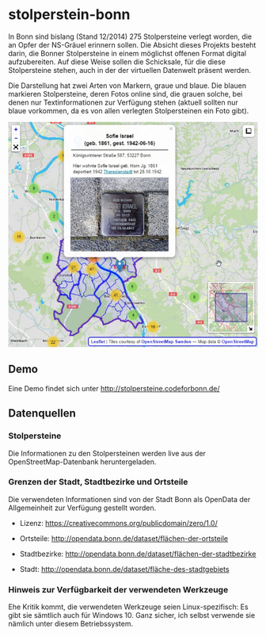 # stolperstein-bonn

In Bonn sind bislang (Stand 12/2014) 275 Stolpersteine verlegt worden,
die an Opfer der NS-Gräuel erinnern sollen. Die Absicht dieses Projekts
besteht darin, die Bonner Stolpersteine in einem möglichst offenen
Format digital aufzubereiten. Auf diese Weise sollen die Schicksale, für
die diese Stolpersteine stehen, auch in der der virtuellen Datenwelt
präsent werden.

Die Darstellung hat zwei Arten von Markern, graue und blaue. Die blauen
markieren Stolpersteine, deren Fotos online sind, die grauen solche, bei
denen nur Textinformationen zur Verfügung stehen (aktuell sollten nur
blaue vorkommen, da es von allen verlegten Stolpersteinen ein Foto
gibt).

![Wie die Darstellung aussieht](files/screenshot.jpg)


## Demo

Eine Demo findet sich unter
http://stolpersteine.codeforbonn.de/

## Datenquellen

### Stolpersteine

Die Informationen zu den Stolpersteinen werden live aus der
OpenStreetMap-Datenbank heruntergeladen.

### Grenzen der Stadt, Stadtbezirke und Ortsteile

Die verwendeten Informationen sind von der Stadt Bonn als OpenData der
Allgemeinheit zur Verfügung gestellt worden.

* Lizenz: https://creativecommons.org/publicdomain/zero/1.0/

* Ortsteile: http://opendata.bonn.de/dataset/flächen-der-ortsteile

* Stadtbezirke: http://opendata.bonn.de/dataset/flächen-der-stadtbezirke

* Stadt: http://opendata.bonn.de/dataset/fläche-des-stadtgebiets

### Hinweis zur Verfügbarkeit der verwendeten Werkzeuge

Ehe Kritik kommt, die verwendeten Werkzeuge seien Linux-spezifisch: Es
gibt sie sämtlich auch für Windows 10. Ganz sicher, ich selbst verwende
sie nämlich unter diesem Betriebssystem.
